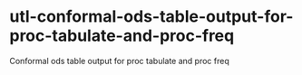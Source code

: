 # utl-conformal-ods-table-output-for-proc-tabulate-and-proc-freq
Conformal ods table output for proc tabulate and proc freq
